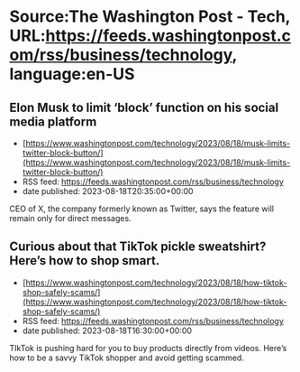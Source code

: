 # Source:The Washington Post - Tech, URL:https://feeds.washingtonpost.com/rss/business/technology, language:en-US

## Elon Musk to limit ‘block’ function on his social media platform
 - [https://www.washingtonpost.com/technology/2023/08/18/musk-limits-twitter-block-button/](https://www.washingtonpost.com/technology/2023/08/18/musk-limits-twitter-block-button/)
 - RSS feed: https://feeds.washingtonpost.com/rss/business/technology
 - date published: 2023-08-18T20:35:00+00:00

CEO of X, the company formerly known as Twitter, says the feature will remain only for direct messages.

## Curious about that TikTok pickle sweatshirt? Here’s how to shop smart.
 - [https://www.washingtonpost.com/technology/2023/08/18/how-tiktok-shop-safely-scams/](https://www.washingtonpost.com/technology/2023/08/18/how-tiktok-shop-safely-scams/)
 - RSS feed: https://feeds.washingtonpost.com/rss/business/technology
 - date published: 2023-08-18T16:30:00+00:00

TIkTok is pushing hard for you to buy products directly from videos. Here’s how to be a savvy TikTok shopper and avoid getting scammed.

